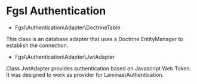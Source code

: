 # Fgsl  Authentication

* Fgsl\Authentication\Adapter\DoctrineTable

This class is an database adapter that uses a Doctrine EntityManager to establish the connection.

* Fgsl\Authentication\Adapter\JwtAdapter

Class JwtAdapter provides authentication based on Javascript Web Token. It was designed to work as provider for Laminas\Authentication.